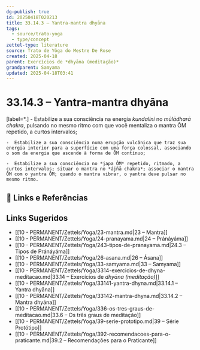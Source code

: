 ```yaml
---
dg-publish: true
id: 20250418T020213
title: 33.14.3 – Yantra-mantra dhyāna
tags:
  - source/trato-yoga
  - type/concept
zettel-type: literature
source: Trato de Yôga do Mestre De Rose
created: 2025-04-18
parent: Exercícios de *dhyāna (meditação)*
grandparent: Samyama
updated: 2025-04-18T03:41
---
```


# 33.14.3 – Yantra-mantra dhyāna

[label=*.]
    -  Estabilize a sua consciência na energia *kundaliní* no *mūlādharā chakra*, pulsando no mesmo ritmo com que você mentaliza o mantra ÔM repetido, a curtos intervalos;
    
    -  Estabilize a sua consciência numa erupção vulcânica que traz sua energia interior para a superfície com uma força colossal, associando o som da energia que ascende à forma de ÔM contínuo;
    
    -  Estabilize a sua consciência no *japa ÔM* repetido, ritmado, a curtos intervalos; situar o mantra no *ájñā chakra*; associar o mantra ÔM com o yantra ÔM; quando o mantra vibrar, o yantra deve pulsar no mesmo ritmo.

## 🔗 Links e Referências

## Links Sugeridos

- [[10 - PERMANENT/Zettels/Yoga/23-mantra.md\|23 – Mantra]]
- [[10 - PERMANENT/Zettels/Yoga/24-pranayama.md\|24 – Pránáyáma]]
- [[10 - PERMANENT/Zettels/Yoga/243-tipos-de-pranayama.md\|24.3 – Tipos de Pránáyáma]]
- [[10 - PERMANENT/Zettels/Yoga/26-asana.md\|26 – Ásana]]
- [[10 - PERMANENT/Zettels/Yoga/33-samyama.md\|33 – Samyama]]
- [[10 - PERMANENT/Zettels/Yoga/3314-exercicios-de-dhyna-meditacao.md\|33.14 – Exercícios de *dhyāna (meditação)*]]
- [[10 - PERMANENT/Zettels/Yoga/33141-yantra-dhyna.md\|33.14.1 – Yantra dhyāna]]
- [[10 - PERMANENT/Zettels/Yoga/33142-mantra-dhyna.md\|33.14.2 – Mantra dhyāna]]
- [[10 - PERMANENT/Zettels/Yoga/336-os-tres-graus-de-meditacao.md\|33.6 – Os três graus de meditação]]
- [[10 - PERMANENT/Zettels/Yoga/39-serie-prototipo.md\|39 – Série Protótipo]]
- [[10 - PERMANENT/Zettels/Yoga/392-recomendacoes-para-o-praticante.md\|39.2 – Recomendações para o Praticante]]